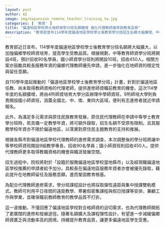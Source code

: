 ```yaml
---
layout: post
author: AI
image: img/expansion_remote_teacher_training_tw.jpg
categories: [ '教育' ]
title: "偏遠地區學校學士後師資學分班名額擴增 強化代理教師進修與教育品質"
description: "教育部宣布114學年度偏遠地區學校學士後教育學分班招生名額大幅擴增，中學及國小師資學分班合計開設14班，預計招收540人，同時針對原住民及具長年資代理教師提供加分與優先錄取機會，靈活課程設計兼顧在職進修需求，期望提升偏鄉師資穩定和學生受教品質，改善流動率高及師資不足困境。"
---
```

教育部近日宣布，114學年度偏遠地區學校學士後教育學分班名額將大幅擴大，以加強偏鄉學校師資培育，提高學生受教品質。根據規劃，中等教育師資學分班將開設4班，預計招收90名學員，國小師資學分班則將開設10班，招收450人。相關方案亦鼓勵具較長服務年資的偏鄉代理教師優先申請，進一步強化在地師資的穩定性與留任意願。

自110學年度起推動的「偏遠地區學校學士後教育學分班」計畫，針對於偏遠地區任教、尚未取得教師資格的代理老師，提供進修師資職前教育的機會。這次114學年度的名額擴增，將由4所師資培育大學分區辦理中學師資班，9所師培大學則負責開設國小師資班，涵蓋全國北、中、南、東四大區域，便利有志進修者就近申請報名。

此外，為滿足多元需求與原住民族教育發展，原住民代理教師在申請中等學士教育學分班時，若具備一定教學年資，將可額外錄取，招生名額不受原有限制。且其服務學校年資亦不限於偏遠地區，以落實對原住民主題教育的支持和推展。

根據各縣市對偏遠地區學校代理教師的進修需求調查，本次調整後的學分班將讓中等學校師資班開設9組教學專長，招收90名學員；國小師資班則招收450人，提供代理教師更多取得教職資格的機會與職涯發展空間。

招生過程中，院校將對於「設籍於服務偏遠地區學校當地縣市」以及經現職偏遠地區學校推薦的申請者給予加分。具較長在偏遠地區服務年資者亦會被優先錄取，藉此提升在地教師留任及服務意願，進而鞏固教育根基。

為配合代理教師進修需求，學分班課程設計也將採取彈性遠距與集中授課雙軌模式。教師可利用平日夜間的遠距教學、寒暑假密集課程與假日授課等安排，兼顧工作與學業，並確保職前教師教育的教學品質不打折。

這一波推動，不僅回應了偏遠地區學校對合格師資的迫切需求，也為代理教師開拓了更廣闊的進修和發展途徑。隨著名額擴大及課程彈性設計，有望進一步減緩偏鄉師資匱乏與流動率高的困境，持續提升教育品質，讓更多偏遠地區學生受惠。